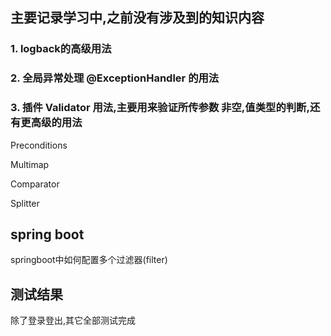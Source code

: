 ## 主要记录学习中,之前没有涉及到的知识内容

### 1. logback的高级用法

### 2. 全局异常处理 @ExceptionHandler 的用法

### 3. 插件 Validator 用法,主要用来验证所传参数 非空,值类型的判断,还有更高级的用法

Preconditions

Multimap

Comparator

Splitter


## spring boot
springboot中如何配置多个过滤器(filter)

## 测试结果
除了登录登出,其它全部测试完成